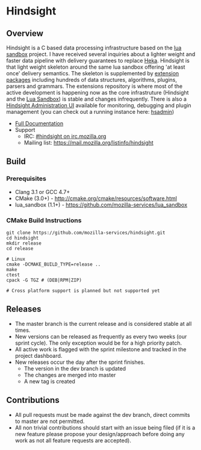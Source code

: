 # Hindsight

## Overview

Hindsight is a C based data processing infrastructure based on the
[lua sandbox](https://github.com/mozilla-services/lua_sandbox) project.  I have
received several inquiries about a lighter weight and faster data pipeline with
delivery guarantees to replace [Heka](https://github.com/mozilla-services/heka).
Hindsight is that light weight skeleton around the same lua sandbox offering
'at least once' delivery semantics. The skeleton is supplemented by
[extension packages](https://mozilla-services.github.io/lua_sandbox_extensions)
including hundreds of data structures, algorithms, plugins, parsers and
grammars. The extensions repository is where most of the active development is
happening now as the core infrastruture (Hindsight and the [Lua Sandbox](https://github.com/mozilla-services/lua_sandbox))
is stable and changes infrequently.  There is also a [Hindsight Administration UI](https://github.com/mozilla-services/hindsight_admin)
available for monitoring, debugging and plugin management (you can check out a
running instance here: [hsadmin](https://hsadmin.trink.com/))

* [Full Documentation](http://mozilla-services.github.io/hindsight)
* Support
    * IRC: [#hindsight on irc.mozilla.org](irc://irc.mozilla.org/hindsight)
    * Mailing list: https://mail.mozilla.org/listinfo/hindsight

## Build

### Prerequisites

* Clang 3.1 or GCC 4.7+
* CMake (3.0+) - http://cmake.org/cmake/resources/software.html
* lua_sandbox (1.1+) - https://github.com/mozilla-services/lua_sandbox

### CMake Build Instructions

    git clone https://github.com/mozilla-services/hindsight.git
    cd hindsight
    mkdir release
    cd release

    # Linux
    cmake -DCMAKE_BUILD_TYPE=release ..
    make
    ctest
    cpack -G TGZ # (DEB|RPM|ZIP)

    # Cross platform support is planned but not supported yet

## Releases

* The master branch is the current release and is considered stable at all
  times.
* New versions can be released as frequently as every two weeks (our sprint
  cycle). The only exception would be for a high priority patch.
* All active work is flagged with the sprint milestone and tracked in the
  project dashboard.
* New releases occur the day after the sprint finishes.
  * The version in the dev branch is updated
  * The changes are merged into master
  * A new tag is created

## Contributions

* All pull requests must be made against the dev branch, direct commits to
  master are not permitted.
* All non trivial contributions should start with an issue being filed (if it is
  a new feature please propose your design/approach before doing any work as not
  all feature requests are accepted).

